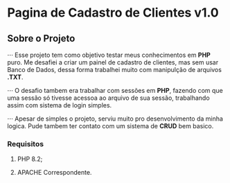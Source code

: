 # Pagina de Cadastro de Clientes v1.0  

## Sobre o Projeto  

⋅⋅⋅ Esse projeto tem como objetivo testar meus conhecimentos em **PHP** puro. Me desafiei a criar um painel de cadastro de clientes, mas sem usar Banco de Dados, dessa forma trabalhei muito com manipulção de arquivos **.TXT**.  

⋅⋅⋅ O desafio tambem era trabalhar com sessões em **PHP**, fazendo com que uma sessão só tivesse acessoa ao arquivo de sua sessão, trabalhando assim com sistema de login simples.  

⋅⋅⋅ Apesar de simples o projeto, serviu muito pro desenvolvimento da minha logica. Pude tambem ter contato com um sistema de **CRUD** bem basico.  

### Requisitos  

1. PHP 8.2;  

2. APACHE Correspondente.  


